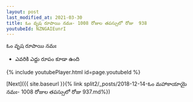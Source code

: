 ```yaml
---
layout: post
last_modified_at: 2021-03-30
title: ఓం వృష రూపాయి నమః- 1008 రోజుల తపస్సులో రోజు  938
youtubeId: NZNGAIEunrI
---
```

 
 
 ఓం వృష రూపాయి నమః  
 
 -  ఎవరికి ఎద్దు రూపం కూడా ఉంది 
 
  
 
  
 
 
 
 
 
 


{% include youtubePlayer.html id=page.youtubeId %}
 
[Next]({{ site.baseurl }}{% link  split2/_posts/2018-12-14-ఓం మహాకాయాయై నమః- 1008 రోజుల తపస్సులో రోజు  937.md%})
 
